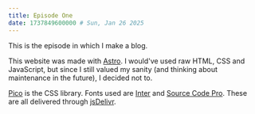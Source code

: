 ```yaml
---
title: Episode One
date: 1737849600000 # Sun, Jan 26 2025
---
```


This is the episode in which I make a blog.

This website was made with [Astro](https://astro.build). I would've used raw HTML, CSS and JavaScript, but since I still
valued my sanity (and thinking about maintenance in the future), I decided not to.

[Pico](https://picocss.com/) is the CSS library. Fonts used are [Inter](https://fontsource.org/fonts/inter)
and [Source Code Pro](https://fontsource.org/fonts/source-code-pro). These are all delivered through [jsDelivr](https://jsdelivr.com).
